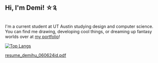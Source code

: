 ## Hi, I'm Demi! ☆༉

I'm a current student at UT Austin studying design and computer science. You can find me drawing, developing cool things, or dreaming up fantasy worlds over at [my portfolio](https://demi.hu/)!

[![Top Langs](https://github-readme-stats.vercel.app/api/top-langs/?username=bydemihu&layout=donut)](https://github.com/bydemihu/github-readme-stats)

<!--
**bydemihu/bydemihu** is a ✨ _special_ ✨ repository because its `README.md` (this file) appears on your GitHub profile.

Here are some ideas to get you started:

- 🔭 I’m currently working on ...
- 🌱 I’m currently learning ...
- 👯 I’m looking to collaborate on ...
- 🤔 I’m looking for help with ...
- 💬 Ask me about ...
- 📫 How to reach me: ...
- 😄 Pronouns: ...
- ⚡ Fun fact: ...
-->
[resume_demihu_060624id.pdf](https://github.com/user-attachments/files/16955046/resume_demihu_060624id.pdf)
